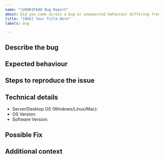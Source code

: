 ```yaml
---
name: "\U0001F6A8 Bug Report"
about: Did you come across a bug or unexpected behaviour differing from the docs?
title: "[BUG] Your Title Here"
labels: bug

---
```

<!--
Thanks for reporting a bug 🙌 ❤️

Before opening a new issue, please make sure that we do not have any duplicates already open. You can ensure this by searching the issue list for this repository. If there is a duplicate, please close your issue and add a comment to the existing issue instead.
-->

## Describe the bug

<!-- Describe your issue, but please be descriptive! Thanks again 🙌 ❤️ -->

## Expected behaviour

<!-- A clear and concise description of what you expected to happen. -->

## Steps to reproduce the issue

<!-- include screenshots, logs, code or other info to help explain your problem -->

<!--
1. Go to '...'
2. Click on '....'
3. Scroll down to '....'
4. See error
-->

## Technical details

- Server/Desktop OS (Windows/Linux/Mac):
- OS Version:
- Software Version:

## Possible Fix

<!--- Not obligatory, but suggest a fix or reason for the bug -->

## Additional context

<!-- Add any other context about the problem here. -->
